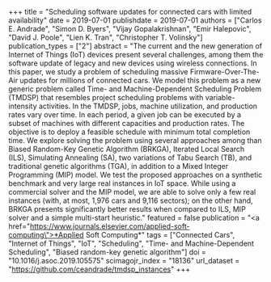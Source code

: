 +++
title = "Scheduling software updates for connected cars with limited availability"
date = 2019-07-01
publishdate = 2019-07-01
authors = ["Carlos E. Andrade", "Simon D. Byers", "Vijay Gopalakrishnan", "Emir Halepovic", "David J. Poole", "Lien K. Tran", "Christopher T. Volinsky"]
publication_types = ["2"]
abstract = "The current and the new generation of Internet of Things (IoT) devices present several challenges, among them the software update of legacy and new devices using wireless connections. In this paper, we study a problem of scheduling massive Firmware-Over-The-Air updates for millions of connected cars.  We model this problem as a new generic problem called  Time- and Machine-Dependent Scheduling Problem (TMDSP) that resembles project scheduling problems with variable-intensity activities.  In the TMDSP, jobs, machine utilization, and production rates vary over time. In each period, a given job can be executed by a subset of machines with different capacities and production rates. The objective is to deploy a feasible schedule with minimum total completion time.  We explore solving the problem using several approaches among than Biased Random-Key Genetic Algorithm (BRKGA), Iterated Local Search (ILS), Simulating Annealing (SA), two variations of Tabu Search (TB), and traditional genetic algorithms (TGA), in addition to a Mixed Integer Programming (MIP) model.  We test the proposed approaches on a synthetic benchmark and very large real instances in IoT space. While using a commercial solver and the MIP model, we are able to solve only a few real instances (with, at most, 1,976 cars and 9,116 sectors); on the other hand, BRKGA presents significantly better results when compared to ILS, MIP solver and a simple multi-start heuristic."
featured = false
publication = "<a href=\"https://www.journals.elsevier.com/applied-soft-computing\">*Applied Soft Computing*</a>"
tags = ["Connected Cars", "Internet of Things", "IoT", "Scheduling", "Time- and Machine-Dependent Scheduling", "Biased random-key genetic algorithm"]
doi = "10.1016/j.asoc.2019.105575"
scimagojr_index = "18136"
url_dataset = "https://github.com/ceandrade/tmdsp_instances"
+++


